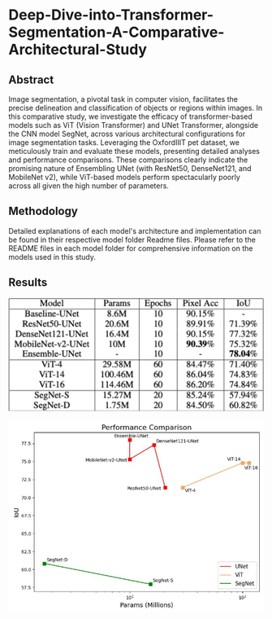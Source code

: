 # Deep-Dive-into-Transformer-Segmentation-A-Comparative-Architectural-Study

## Abstract

Image segmentation, a pivotal task in computer vision, facilitates the precise delineation and classification of objects or regions within images. In this comparative study, we investigate the efficacy of transformer-based models such as ViT (Vision Transformer) and UNet Transformer, alongside the CNN model SegNet, across various architectural configurations for image segmentation tasks. Leveraging the OxfordIIIT pet dataset, we meticulously train and evaluate these models, presenting detailed analyses and performance comparisons. These comparisons clearly indicate the promising nature of Ensembling UNet (with ResNet50, DenseNet121, and MobileNet v2), while ViT-based models perform spectacularly poorly across all given the high number of parameters.

## Methodology

Detailed explanations of each model's architecture and implementation can be found in their respective model folder Readme files. Please refer to the README files in each model folder for comprehensive information on the models used in this study.

## Results 
 



![Res1](Images/Res1.png)







![Res2](Images/Res2.jpg)
